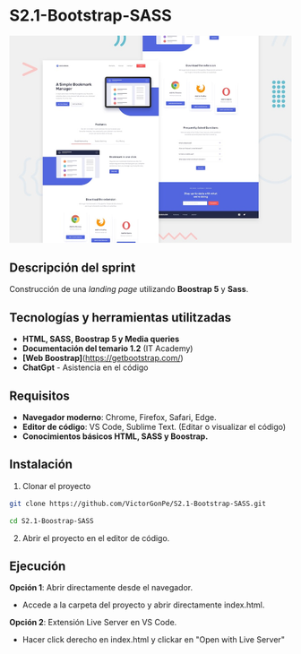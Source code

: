 # S2.1-Bootstrap-SASS

![Mi imagen](img/desktop-preview.jpg "Previsualización de la web")

## Descripción del sprint

Construcción de una *landing page* utilizando **Boostrap 5** y **Sass**.


## Tecnologías y herramientas utilitzadas

- **HTML, SASS, Boostrap 5 y Media queries**
- **Documentación del temario 1.2** (IT Academy)
- **[Web Boostrap]**(https://getbootstrap.com/)
- **ChatGpt** - Asistencia en el código


## Requisitos

- **Navegador moderno**: Chrome, Firefox, Safari, Edge.
- **Editor de código**: VS Code, Sublime Text. (Editar o visualizar el código) 
- **Conocimientos básicos HTML, SASS y Boostrap.**

## Instalación

1. Clonar el proyecto

```bash
git clone https://github.com/VictorGonPe/S2.1-Bootstrap-SASS.git
```
```bash
cd S2.1-Boostrap-SASS
```

2. Abrir el proyecto en el editor de código.

## Ejecución

**Opción 1**: Abrir directamente desde el navegador.
- Accede a la carpeta del proyecto y abrir directamente index.html.

**Opción 2**: Extensión Live Server en VS Code.
- Hacer click derecho en index.html y clickar en "Open with Live Server"
